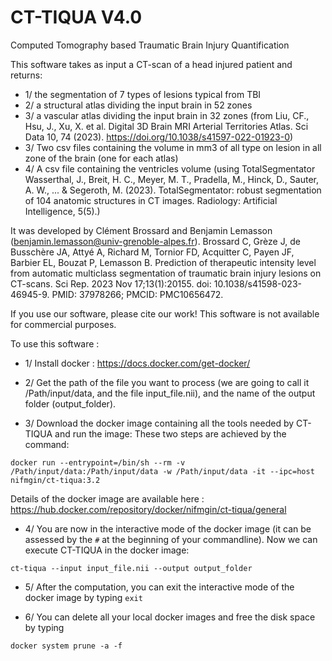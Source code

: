 # CT-TIQUA V4.0

Computed Tomography based Traumatic Brain Injury Quantification

This software takes as input a CT-scan of a head injured patient and returns: 
* 1/ the segmentation of 7 types of lesions typical from TBI
* 2/ a structural atlas dividing the input brain in 52 zones
* 3/ a vascular atlas dividing the input brain in 32 zones (from Liu, CF., Hsu, J., Xu, X. et al. Digital 3D Brain MRI Arterial Territories Atlas. Sci Data 10, 74 (2023). https://doi.org/10.1038/s41597-022-01923-0)
* 3/ Two csv files containing the volume in mm3 of all type on lesion in all zone of the brain (one for each atlas)
* 4/ A csv file containing the ventricles volume (using TotalSegmentator Wasserthal, J., Breit, H. C., Meyer, M. T., Pradella, M., Hinck, D., Sauter, A. W., ... & Segeroth, M. (2023). TotalSegmentator: robust segmentation of 104 anatomic structures in CT images. Radiology: Artificial Intelligence, 5(5).)
 
It was developed by Clément Brossard and Benjamin Lemasson (benjamin.lemasson@univ-grenoble-alpes.fr). 
Brossard C, Grèze J, de Busschère JA, Attyé A, Richard M, Tornior FD, Acquitter C, Payen JF, Barbier EL, Bouzat P, Lemasson B. 
Prediction of therapeutic intensity level from automatic multiclass segmentation of traumatic brain injury lesions on CT-scans. 
Sci Rep. 2023 Nov 17;13(1):20155. doi: 10.1038/s41598-023-46945-9. PMID: 37978266; PMCID: PMC10656472.

If you use our software, please cite our work! 
This software is not available for commercial purposes.

To use this software :
* 1/ Install docker : https://docs.docker.com/get-docker/

* 2/ Get the path of the file you want to process (we are going to call it /Path/input/data, and the file input_file.nii), and the name of the output folder (output_folder).

* 3/ Download the docker image containing all the tools needed by CT-TIQUA and run the image:
These two steps are achieved by the command:

`docker run --entrypoint=/bin/sh --rm -v /Path/input/data:/Path/input/data -w /Path/input/data -it --ipc=host nifmgin/ct-tiqua:3.2`

Details of the docker image are available here : https://hub.docker.com/repository/docker/nifmgin/ct-tiqua/general

* 4/ You are now in the interactive mode of the docker image (it can be assessed by the `#` at the beginning of your commandline). Now we can execute CT-TIQUA in the docker image:

`ct-tiqua --input input_file.nii --output output_folder`

* 5/ After the computation, you can exit the interactive mode of the docker image by typing `exit`

* 6/ You can delete all your local docker images and free the disk space by typing

`docker system prune -a -f`
